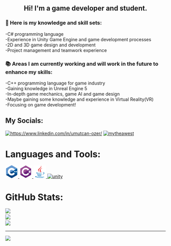 <h2 align="center">Hi! I'm a game developer and student.</h2>
<h3>🚀 Here is my knowledge and skill sets:</h3>
<p>-C# programming language<br/>
-Experience in Unity Game Engine and game development processes<br/>
-2D and 3D game design and development<br/>
-Project management and teamwork experience<br/>
</p>



<h3>📚 Areas I am currently working and will work in the future to enhance my skills:</h3>
<p>-C++ programming language for game industry<br/>
-Gaining knowledge in Unreal Engine 5<br/>
-In-depth game mechanics, game AI and game design<br/>
-Maybe gaining some knowledge and experience in Virtual Reality(VR)<br/>
-Focusing on game development!<br/>
</p>



## My Socials:
<p align="left">
<a href="https://linkedin.com/in/umutcan-ozer/" target="blank"><img align="center" src="https://raw.githubusercontent.com/rahuldkjain/github-profile-readme-generator/master/src/images/icons/Social/linked-in-alt.svg" alt="https://www.linkedin.com/in/umutcan-ozer/" height="30" width="40" /></a>
<a href="https://www.hackerrank.com/mytheawest" target="blank"><img align="center" src="https://raw.githubusercontent.com/rahuldkjain/github-profile-readme-generator/master/src/images/icons/Social/hackerrank.svg" alt="mytheawest" height="30" width="40" /></a>
</p>

# Languages and Tools:
<p align="left"> <a href="https://www.w3schools.com/cpp/" target="_blank" rel="noreferrer"> <img src="https://raw.githubusercontent.com/devicons/devicon/master/icons/cplusplus/cplusplus-original.svg" alt="cplusplus" width="40" height="40"/> </a> <a href="https://www.w3schools.com/cs/" target="_blank" rel="noreferrer"> <img src="https://raw.githubusercontent.com/devicons/devicon/master/icons/csharp/csharp-original.svg" alt="csharp" width="40" height="40"/> </a> <a href="https://www.java.com" target="_blank" rel="noreferrer"> <img src="https://raw.githubusercontent.com/devicons/devicon/master/icons/java/java-original.svg" alt="java" width="40" height="40"/> </a> <a href="https://unity.com/" target="_blank" rel="noreferrer"> <img src="https://www.vectorlogo.zone/logos/unity3d/unity3d-icon.svg" alt="unity" width="40" height="40"/> </a> </p>


# GitHub Stats:
![](https://github-readme-stats.vercel.app/api?username=umutcanozer&theme=tokyonight&hide_border=false&include_all_commits=false&count_private=false)<br/>
![](https://github-readme-streak-stats.herokuapp.com/?user=umutcanozer&theme=tokyonight&hide_border=false)<br/>
![](https://github-readme-stats.vercel.app/api/top-langs/?username=umutcanozer&theme=tokyonight&hide_border=false&include_all_commits=false&count_private=false&layout=compact)



---
[![](https://visitcount.itsvg.in/api?id=umutcanozer&icon=5&color=6)](https://visitcount.itsvg.in)

